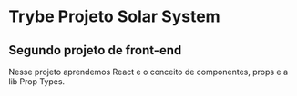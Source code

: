 # Trybe Projeto Solar System
## Segundo projeto de front-end

Nesse projeto aprendemos React e o conceito de componentes, props e a lib Prop Types.

